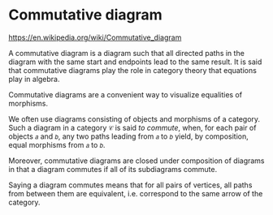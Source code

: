# Commutative diagram

https://en.wikipedia.org/wiki/Commutative_diagram

A commutative diagram is a diagram such that all directed paths in the diagram with the same start and endpoints lead to the same result. It is said that commutative diagrams play the role in category theory that equations play in algebra.

Commutative diagrams are a convenient way to visualize equalities of morphisms.

We often use diagrams consisting of objects and morphisms of a category. Such a diagram in a category `𝒞` is said *to commute*, when, for each pair of objects `𝑎` and `𝑏`, any two paths leading from `𝑎` to `𝑏` yield, by composition, equal morphisms from `𝑎` to `𝑏`.

Moreover, commutative diagrams are closed under composition of diagrams in that a diagram commutes if all of its subdiagrams commute.

Saying a diagram commutes means that for all pairs of vertices, all paths from between them are equivalent, i.e. correspond to the same arrow of the category.
